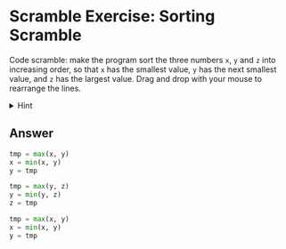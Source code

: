 # Scramble Exercise: Sorting Scramble

Code scramble: make the program sort the three numbers `x`, `y` and `z` into increasing order, 
so that `x` has the smallest value, `y` has the next smallest value, and `z` has the largest value.
Drag and drop with your mouse to rearrange the lines.

<details>
  <summary>
    Hint
  </summary>
  
 ![image](https://user-images.githubusercontent.com/86063895/236969839-b8481bba-d45e-40d4-bdd1-eb32b6fa496a.png)

</details>

## Answer
```python
tmp = max(x, y)
x = min(x, y)
y = tmp

tmp = max(y, z)
y = min(y, z)
z = tmp

tmp = max(x, y)
x = min(x, y)
y = tmp
